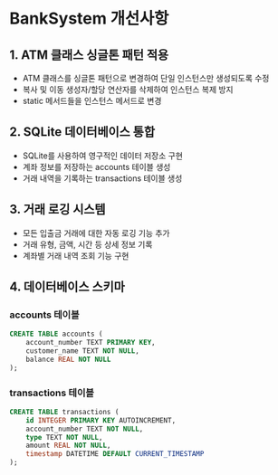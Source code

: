 # BankSystem 개선사항

## 1. ATM 클래스 싱글톤 패턴 적용
- ATM 클래스를 싱글톤 패턴으로 변경하여 단일 인스턴스만 생성되도록 수정
- 복사 및 이동 생성자/할당 연산자를 삭제하여 인스턴스 복제 방지
- static 메서드들을 인스턴스 메서드로 변경

## 2. SQLite 데이터베이스 통합
- SQLite를 사용하여 영구적인 데이터 저장소 구현
- 계좌 정보를 저장하는 accounts 테이블 생성
- 거래 내역을 기록하는 transactions 테이블 생성

## 3. 거래 로깅 시스템
- 모든 입출금 거래에 대한 자동 로깅 기능 추가
- 거래 유형, 금액, 시간 등 상세 정보 기록
- 계좌별 거래 내역 조회 기능 구현

## 4. 데이터베이스 스키마

### accounts 테이블
```sql
CREATE TABLE accounts (
    account_number TEXT PRIMARY KEY,
    customer_name TEXT NOT NULL,
    balance REAL NOT NULL
);
```

### transactions 테이블
```sql
CREATE TABLE transactions (
    id INTEGER PRIMARY KEY AUTOINCREMENT,
    account_number TEXT NOT NULL,
    type TEXT NOT NULL,
    amount REAL NOT NULL,
    timestamp DATETIME DEFAULT CURRENT_TIMESTAMP
);
```
